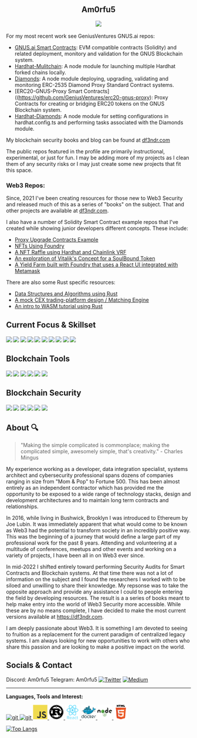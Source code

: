 <!-- markdownlint-disable MD033 MD041-->
<p align="center">
  <h2 align="center">Am0rfu5</h2>
</p>

<p align="center">
  <img src="https://readme-typing-svg.herokuapp.com?font=Merriweather&size=30&color=830606&background=A6FFC900&center=true&vCenter=true&width=500&height=100&lines=Web3;Security;Smart+Contracts;Data+Integrations;DeFi;Blockchain;Systems%20Architecture;">
</p>



For my most recent work see GeniusVentures GNUS.ai repos:

- [GNUS.ai Smart Contracts](https://github.com/GeniusVentures/gnus-ai): EVM compatible contracts (Solidity) and related deployment, monitory and validation for the GNUS Blockchain system.
- [Hardhat-Mulitchain](https://github.com/GenuisVentures/hardhat-multichain): A node module for launching multiple Hardhat forked chains locally. 
- [Diamonds](https://github.com/GeniusVentures/diamonds): A node module deploying, upgrading, validating and monitoring ERC-2535 Diamond Proxy Standard Contract systems.
- [ERC20-GNUS-Proxy Smart Contracts]((https://github.com/GeniusVentures/erc20-gnus-proxy): Proxy Contracts for creating or bridging ERC20 tokens on the GNUS Blockchain system.
- [Hardhat-Diamonds](https://github.com/GeniusVentures/hardhat-diamonds): A node module for setting configurations in hardhat.config.ts and performing tasks associated with the Diamonds module.

My blockchain security books and blog can be found at [df3ndr.com](https://df3ndr.com)

The public repos featured in the profile are primarily instructional, experimental, or just for fun.  I may be adding more of my projects as I clean them of any security risks or I may just create some new projects that fit this space.

### Web3 Repos:
Since, 2021 I've been creating resources for those new to Web3 Security and released much of this as a series of "books" on the subject. That and other projects are available at [df3ndr.com](https://df3ndr.com).

I also have a number of Solidity Smart Contract example repos that I've created while showing junior developers different concepts.  These include:
- [Proxy Upgrade Contracts Example](https://github.com:Am0rfu5/ProxyUpgrade)
- [NFTs Using Foundry](https://github.com/Am0rfu5/NFTFoundry)
- [A NFT Raffle using Hardhat and Chainlink VRF](https://github.com/Am0rfu5/NFT-raffle)
- [An exploration of Vitalik's Concept for a SoulBound Token](https://github.com/Am0rfu5/soulbound-token)
- [A Yield Farm built with Foundry that uses a React UI integrated with Metamask](https://github.com/Am0rfu5/yield-farm-demo)

There are also some Rust specific resources:
- [Data Structures and Algorithms using Rust](https://github.com/Am0rfu5/rust_data_structures_algorithms)
- [A mock CEX trading-platform design / Matching Engine](https://github.com/Am0rfu5/trading-platform)
- [An intro to WASM tutorial using Rust](https://github.com/Am0rfu5/hello-wasm-tutorial)

## Current Focus & Skillset
#### ![](https://img.shields.io/badge/Expertise-Blockchain_Development-informational?style=flat&logo=blockchain&logoColor=white&color=purple) ![](https://img.shields.io/badge/Expertise-Web_Development-informational?style=flat&logo=web&logColor=white&color=purple) ![](https://img.shields.io/badge/Expertise-Systems_Architecture-informational?style=flat&logo=architecture&logoColor=white&color=purple) ![](https://img.shields.io/badge/Expertise-Web3_Security-informational?style=flat&logo=blockchain&logoColor=white&color=purple)  ![](https://img.shields.io/badge/Skills-DevOps-informational?style=flat&logo=DevOps&logoColor=white&color=purple) ![](https://img.shields.io/badge/Language-Rust-informational?style=flat&logo=Rust&logoColor=white&color=blue) ![](https://img.shields.io/badge/Language-Solidity-informational?style=flat&logo=Solidity&logoColor=white&color=blue) ![](https://img.shields.io/badge/Framework-React-informational?style=flat&logo=react&logoColor=white&color=darkgreen) ![](https://img.shields.io/badge/Database-REST_API-informational?style=flat&logo=restapi&logoColor=white&color=darkgreen) ![](https://img.shields.io/badge/Blockchain-Ethereum-informational?style=flat&logo=ethereum&logoColor=white&color=darkblue) 

## Blockchain Tools
####  ![](https://img.shields.io/badge/Tool-Foundry-informational?style=flat&logo=foundry&logoColor=white&color=green) ![](https://img.shields.io/badge/Tool-Remix-informational?style=flat&logo=remix&logoColor=white&color=green) ![](https://img.shields.io/badge/Tool-Hardhat-informational?style=flat&logo=hardhat&logoColor=white&color=green) ![](https://img.shields.io/badge/Tool-Truffle-informational?style=flat&logo=truffle&logoColor=white&color=green) ![](https://img.shields.io/badge/Tool-IPFS-informational?style=flat&logo=ipfs&logoColor=white&color=green) ![](https://img.shields.io/badge/Tool-Chainlink-informational?style=flat&logo=chainlink&logoColor=white&color=green)

## Blockchain Security
####  ![](https://img.shields.io/badge/Security-Smart_Contract_Auditing-informational?style=flat&logo=mythx&logoColor=white&color=yellow) ![](https://img.shields.io/badge/Security-Slither-informational?style=flat&logo=slither&logoColor=white&color=yellow) ![](https://img.shields.io/badge/Security-Mythril-informational?style=flat&logo=mythril&logoColor=white&color=yellow) ![](https://img.shields.io/badge/Security-Foundry_Fuzzying-informational?style=flat&logo=foundry&logoColor=white&color=yellow) ![](https://img.shields.io/badge/Security-Foundry_Invariant_Testing-informational?style=flat&logo=foundry&logoColor=white&color=yellow) ![](https://img.shields.io/badge/Security-Echidna-informational?style=flat&logo=echidna&logoColor=white&color=yellow)
<!-- markdownlint-enable MD033 -->

## About 🔍

> "Making the simple complicated is commonplace; making the complicated simple, awesomely simple, that's creativity." - Charles Mingus

My experience working as a developer, data integration specialist, systems architect and cybersecurity professional spans dozens of companies ranging in size from "Mom & Pop" to Fortune 500. This has been almost entirely as an independent contractor which has provided me the opportunity to be exposed to a wide range of technology stacks, design and development architectures and to maintain long term contracts and relationships.

In 2016, while living in Bushwick, Brooklyn I was introduced to Ethereum by Joe Lubin.  It was immediately apparent that what would come to be known as Web3 had the potential to transform society in an incredibly positive way. This was the beginning of a journey that would define a large part of my professional work for the past 8 years. Attending and volunteering at a multitude of conferences, meetups and other events and working on a variety of projects, I have been all in on Web3 ever since.

In mid-2022 I shifted entirely toward performing Security Audits for Smart Contracts and Blockchain systems. At that time there was not a lot of information on the subject and I found the researchers I worked with to be siloed and unwilling to share their knowledge. My repsonse was to take the opposite approach and provide any assistance I could to people entering the field by developing resources. The result is a a series of books meant to help make entry into the world of Web3 Security more accessible. While these are by no means complete, I have decided to make the most current versions available at https://df3ndr.com.

I am deeply passionate about Web3. It is something I am devoted to seeing to fruition as a replacement for the current paradigm of centralized legacy systems. I am always looking for new opportunities to work with others who share this passion and are looking to make a positive impact on the world.

## Socials & Contact
Discord: Am0rfu5
Telegram: Am0rfu5
[![Twitter](https://img.shields.io/badge/Twitter-blue?style=for-the-badge&logo=twitter&logoColor=white)](https://twitter.com/Am0rfu5) [![Medium](https://img.shields.io/badge/Medium-black?style=for-the-badge&logo=medium&logoColor=white)](https://medium.com/@am0rfus)

<!-- markdownlint-enable MD033 -->

---

**Languages, Tools and Interest:** 

<p align="left"> 
<a href="https://docs.soliditylang.org/en" target="_blank" rel="noreferrer"> <img src="https://docs.soliditylang.org/en/v0.8.15/_static/logo.svg" alt="git" width="40" height="40"/> </a>
<a href="https://docs.ethers.io/" target="_blank" rel="noreferrer"> <img src="https://miro.medium.com/max/1200/1*SHg7SgjVtPJ-Fma-liXz_Q.png" alt="git" width="40" height="40"/> </a>
<a href="https://developer.mozilla.org/en-US/docs/Web/JavaScript" target="_blank" rel="noreferrer"> <img src="https://raw.githubusercontent.com/devicons/devicon/master/icons/javascript/javascript-original.svg" alt="javascript" width="40" height="40"/> </a> 
 <a href="https://www.rust-lang.org/" target="_blank" rel="noreferrer"> <img src="https://raw.githubusercontent.com/devicons/devicon/master/icons/rust/rust-original.svg" alt="typescript" width="40" height="40"/> </a>
 <a href="https://reactjs.org/" target="_blank" rel="noreferrer"> <img src="https://raw.githubusercontent.com/devicons/devicon/master/icons/react/react-original-wordmark.svg" alt="react" width="40" height="40"/> </a>
 <a href="https://www.docker.com/" target="_blank"> <img src="https://raw.githubusercontent.com/devicons/devicon/master/icons/docker/docker-original-wordmark.svg" alt="docker" width="40" height="40"/> </a>
 <a href="https://nodejs.org" target="_blank"> <img src="https://raw.githubusercontent.com/devicons/devicon/master/icons/nodejs/nodejs-original-wordmark.svg" alt="nodejs" width="40" height="40"/> </a>
 <a href="https://www.w3.org/html/" target="_blank"> <img src="https://raw.githubusercontent.com/devicons/devicon/master/icons/html5/html5-original-wordmark.svg" alt="html5" width="40" height="40"/> </a>

[![Top Langs](https://github-readme-stats.vercel.app/api/top-langs/?username=Am0rfu5)](https://github.com/Am0rfu5/github-readme-stats)

